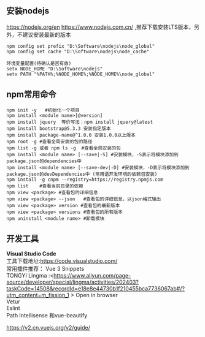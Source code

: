 ## 安装nodejs
<https://nodejs.org/en> 
<https://www.nodejs.com.cn/>
,推荐下载安装LTS版本，另外，不建议安装最新的版本

```
npm config set prefix "D:\Software\nodejs\node_global"
npm config set cache "D:\Software\nodejs\node_cache"

环境变量配置(待确认是否有效)
setx NODE_HOME "D:\Software\nodejs"
setx PATH "%PATH%;%NODE_HOME%;%NODE_HOME%\node_global"
```


## npm常用命令

```
npm init -y   #初始化一个项目
npm install <module name>[@version]
npm install jquery  等价写法：npm install jquery@latest 
npm install bootstrap@5.3.3 安装指定版本
npm install package-name@^1.0.0 安装1.0.0以上版本
npm root -g #查看全局安装的包的路径
npm list -g 或者 npm ls -g  #查看全局安装的包
npm install <module name> [--save|-S] #安装模块，-S表示将模块添加到package.json的dependencies中
npm install <module name> [--save-dev|-D] #安装模块，-D表示将模块添加到package.json的devDependencies中 (常用语开发环境的依赖包安装)
npm install -g cnpm --registry=https://registry.npmjs.com 
npm list    #查看当前目录的依赖
npm view <package> #查看包的详细信息 
npm view <package> --json   #查看包的详细信息，以json格式输出
npm view <package> version #查看包的最新版本
npm view <package> versions #查看包的所有版本
npm uninstall <module name> #卸载模块
```


## 开发工具
**Visual Studio Code**   
工具下载地址:<https://code.visualstudio.com/>  
常用插件推荐：
Vue 3 Snippets  
TONGYI Lingma :<https://www.aliyun.com/page-source/developer/special/lingma/activities/202403?taskCode=14508&recordId=e18e8e44730b1f210455bca7736067ab#/?utm_content=m_fission_1 >
Open in browser  
Vetur  
Eslint  
Path Intellisense  和vue-beautify  


https://v2.cn.vuejs.org/v2/guide/